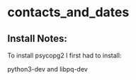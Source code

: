 # contacts_and_dates


## Install Notes:

To install psycopg2 I first had to install:

python3-dev and libpq-dev
